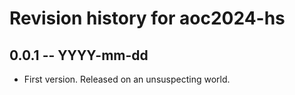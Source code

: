 # Revision history for aoc2024-hs

## 0.0.1 -- YYYY-mm-dd

* First version. Released on an unsuspecting world.
